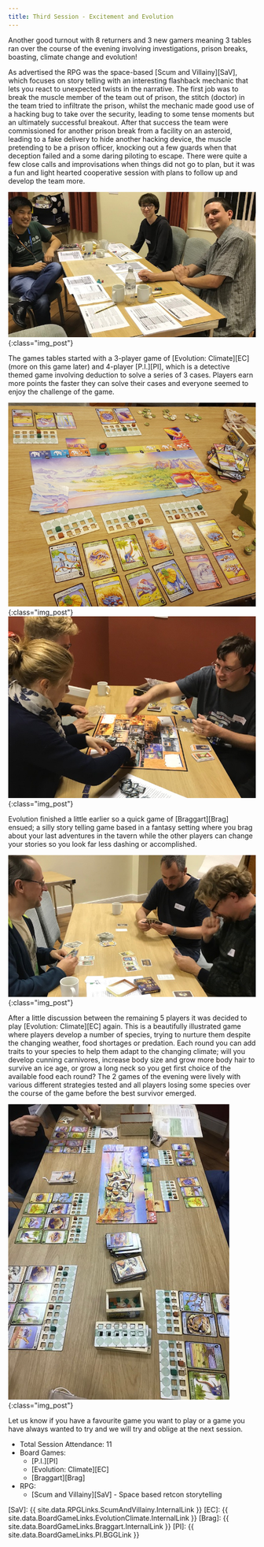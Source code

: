 ```yaml
---
title: Third Session - Excitement and Evolution
---
```


Another good turnout with 8 returners and 3 new gamers meaning 3 tables ran over the course of the evening involving investigations, prison breaks, boasting, climate change and evolution!

As advertised the RPG was the space-based [Scum and Villainy][SaV], which focuses on story telling with an interesting flashback mechanic that lets you react to unexpected twists in the narrative.
The first job was to break the muscle member of the team out of prison, the stitch (doctor) in the team tried to infiltrate the prison, whilst the mechanic made good use of a hacking bug to take over the security, leading to some tense moments but an ultimately successful breakout.
After that success the team were commissioned for another prison break from a facility on an asteroid, leading to a fake delivery to hide another hacking device, the muscle pretending to be a prison officer, knocking out a few guards when that deception failed and a some daring piloting to escape.
There were quite a few close calls and improvisations when things did not go to plan, but it was a fun and light hearted cooperative session with plans to follow up and develop the team more.

![Scum and Villainy](/images/posts/2019_10_09/ScumAndVillainy.jpg "Scum and Villainy RPG"){:class="img_post"}

The games tables started with a 3-player game of [Evolution: Climate][EC] (more on this game later) and 4-player [P.I.][PI], which is a detective themed game involving deduction to solve a series of 3 cases.
Players earn more points the faster they can solve their cases and everyone seemed to enjoy the challenge of the game.

![Evolution: Climate](/images/posts/2019_10_09/EvolutionClimate1.jpg "Evolution: Climate - 3 player"){:class="img_post"}
![PI](/images/posts/2019_10_09/PI.jpg "PI end of game"){:class="img_post"}

Evolution finished a little earlier so a quick game of [Braggart][Brag] ensued; a silly story telling game based in a fantasy setting where you brag about your last adventures in the tavern while the other players can change your stories so you look far less dashing or accomplished.

![Braggart](/images/posts/2019_10_09/Braggart.jpg "Braggart"){:class="img_post"}

After a little discussion between the remaining 5 players it was decided to play [Evolution: Climate][EC] again.
This is a beautifully illustrated game where players develop a number of species, trying to nurture them despite the changing weather, food shortages or predation.
Each round you can add traits to your species to help them adapt to the changing climate; will you develop cunning carnivores, increase body size and grow more body hair to survive an ice age, or grow a long neck so you get first choice of the available food each round?
The 2 games of the evening were lively with various different strategies tested and all players losing some species over the course of the game before the best survivor emerged.

![Evolution: Climate](/images/posts/2019_10_09/EvolutionClimate2.jpg "Evolution: Climate - 5 player"){:class="img_post"}

Let us know if you have a favourite game you want to play or a game you have always wanted to try and we will try and oblige at the next session.

* Total Session Attendance: 11
* Board Games:
	* [P.I.][PI]
	* [Evolution: Climate][EC]
	* [Braggart][Brag]
* RPG:
	* [Scum and Villainy][SaV] - Space based retcon storytelling

[SaV]: {{ site.data.RPGLinks.ScumAndVillainy.InternalLink }}
[EC]: {{ site.data.BoardGameLinks.EvolutionClimate.InternalLink }}
[Brag]: {{ site.data.BoardGameLinks.Braggart.InternalLink }}
[PI]: {{ site.data.BoardGameLinks.PI.BGGLink }}
